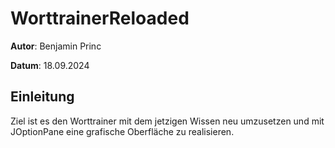 # WorttrainerReloaded
**Autor**: Benjamin Princ

**Datum**: 18.09.2024

## Einleitung
Ziel ist es den Worttrainer mit dem jetzigen Wissen neu umzusetzen und mit JOptionPane
eine grafische Oberfläche zu realisieren.


